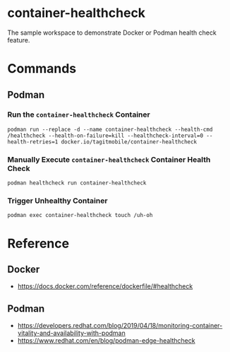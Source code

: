 # container-healthcheck

The sample workspace to demonstrate Docker or Podman health check feature.

# Commands

## Podman

### Run the `container-healthcheck` Container

```
podman run --replace -d --name container-healthcheck --health-cmd /healthcheck --health-on-failure=kill --healthcheck-interval=0 --health-retries=1 docker.io/tagitmobile/container-healthcheck
```

### Manually Execute  `container-healthcheck` Container Health Check

```
podman healthcheck run container-healthcheck
```

### Trigger Unhealthy Container 

```
podman exec container-healthcheck touch /uh-oh
```

# Reference

## Docker

- https://docs.docker.com/reference/dockerfile/#healthcheck

## Podman

- https://developers.redhat.com/blog/2019/04/18/monitoring-container-vitality-and-availability-with-podman
- https://www.redhat.com/en/blog/podman-edge-healthcheck
